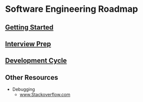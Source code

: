 # Software Engineering Roadmap

## [Getting Started](https://github.com/unboagable/software-engineering-roadmap/blob/master/Getting%20Started.md)

## [Interview Prep](https://github.com/unboagable/software-engineering-roadmap/blob/master/Interview%20Prep.md)

## [Development Cycle](https://github.com/unboagable/software-engineering-roadmap/blob/master/Development%20Cycle.md)
  
## Other Resources

* Debugging
  * www.Stackoverflow.com

